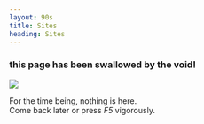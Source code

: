 ```yaml
---
layout: 90s
title: Sites
heading: Sites
---
```


### this page has been swallowed by the void!

![](https://caian-org.s3.amazonaws.com/assets/gc/void.gif)

For the time being, nothing is here.<br/>
Come back later or press _F5_ vigorously.
